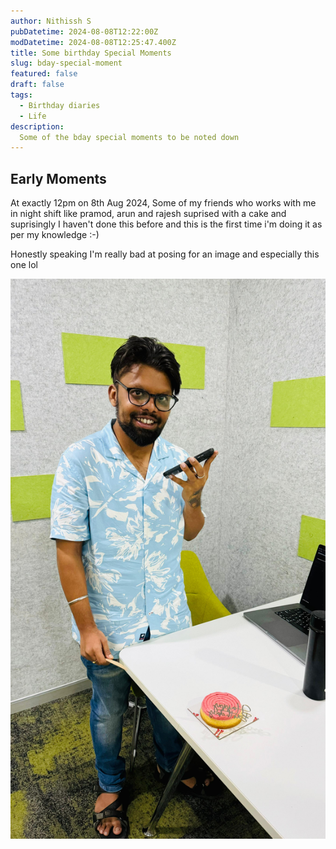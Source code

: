 ```yaml
---
author: Nithissh S
pubDatetime: 2024-08-08T12:22:00Z
modDatetime: 2024-08-08T12:25:47.400Z
title: Some birthday Special Moments 
slug: bday-special-moment
featured: false
draft: false
tags:
  - Birthday diaries
  - Life
description:
  Some of the bday special moments to be noted down  
---
```


## Early Moments 

At exactly 12pm on 8th Aug 2024, Some of my friends who works with me in night shift like pramod, arun and rajesh suprised with a cake and suprisingly I haven't done this before and this is the first time i'm doing it as per my knowledge :-)

Honestly speaking I'm really bad at posing for an image and especially this one lol 

![](../../assets/images/funreaction.jpeg)
